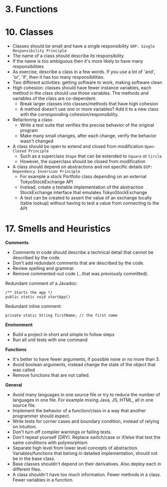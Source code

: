 # 3. Functions



# 10. Classes

* Classes should be small and have a single responsibility `SRP: Single Responsibility Principle`
* The name of a class should describe its responsibility
* If the name is too ambiguous then it's more likely to have many responsibilities
* As exercise, describe a class in a few words. If you use a lot of 'and', 'or', 'if', then it has too many responsibilities.
* Two different activities: getting software to work, making software clean
* High cohesion: classes should have fewer instance variables, each method in the class should use those variables. The methods and variables of the class are co-dependent.
  * Break larger classes into classes/methods that have high cohesion
  * A method doesn't use one or more variables? Add it to a new class with the corresponding cohesion/responsibility.
* Refactoring a class
  * Write a test suite that verifies the precise behavior of the original program
  * Make many small changes, after each change, verify the behavior wasn't changed
* A class should be open to extend and closed from modification `Open-Closed Principle`
  * Such as a superclass `Shape` that can be extended to `Square` or `Circle`
  * However, the superclass should be closed from modification
* A class should depend on abstractions and not specific details `DIP: Dependency Inversion Principle`
  * For example a stock Portfolio class depending on an external TokyoStockExchange API
  * Instead, create a testable implementation of the abstraction StockExchange interface that emulates TokyoStockExchange
  * A test can be created to assert the value of an exchange locally (table lookup) without having to test a value from connecting to the API

# 17. Smells and Heuristics

**Comments**

* Comments in code should describe a technical detail that cannot be described by the code.
* Don't add redundant comments that are described by the code.
* Review spelling and grammar.
* Remove commented-out code (...that was previously committed).

Redundant comment of a Javadoc:

    /** Starts the app */
    public static void startApp()

Redundant inline comment:

    private static String firstName; // the first name

**Environment**

* Build a project in short and simple to follow steps
* Run all unit tests with one command

**Functions**

* It's better to have fewer arguments, if possible none or no more than 3.
* Avoid boolean arguments, instead change the state of the object that was called
* Remove functions that are not called.

**General**

* Avoid many languages in one source file or try to reduce the number of languages in one file. For example mixing Java, JS, HTML, all in one source file.
* Implement the behavior of a function/class in a way that another programmer should expect.
* Write tests for corner cases and boundary condition, instead of relying on intuition.
* Don't turn off compiler warnings or failing tests.
* Don't repeat yourself (DRY). Replace switch/case or if/else that test the same conditions with polymorphism
* Separate high level from lower level concepts of abstraction. Variables/functions that belong in detailed implementation, should not be in the base class.
* Base classes shouldn't depend on their derivatives. Also deploy each in different files.
* A class shouldn't have too much information. Fewer methods in a class. Fewer variables in a function.
